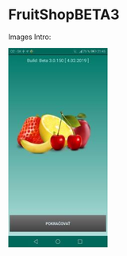 # FruitShopBETA3

Images Intro:


![alt text](https://github.com/michalfujak/FruitShopBETA3/blob/master/screenshot/images1.jpg "Logo Title Text 1")

